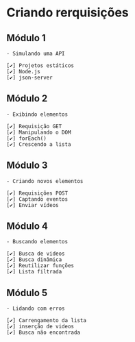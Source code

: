 # Criando rerquisições

## Módulo 1

    - Simulando uma API

    [✔️] Projetos estáticos
    [✔️] Node.js
    [✔️] json-server

## Módulo 2

    - Exibindo elementos

    [✔️] Requisição GET
    [✔️] Manipulando o DOM
    [✔️] forEach()
    [✔️] Crescendo a lista

## Módulo 3

    - Criando novos elementos

    [✔️] Requisições POST
    [✔️] Captando eventos
    [✔️] Enviar vídeos

## Módulo 4

    - Buscando elementos

    [✔️] Busca de videos
    [✔️] Busca dinâmica
    [✔️] Reutilizar funções
    [✔️] Lista filtrada

## Módulo 5

    - Lidando com erros

    [✔️] Carrengamento da lista
    [✔️] inserção de videos
    [✔️] Busca não encontrada
